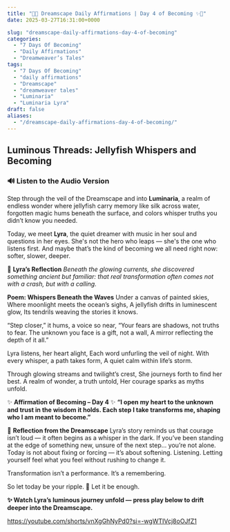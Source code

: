 ```yaml
---
title: "🌊✨ Dreamscape Daily Affirmations | Day 4 of Becoming ✨🌊"
date: 2025-03-27T16:31:00+0000

slug: "dreamscape-daily-affirmations-day-4-of-becoming"
categories:
  - "7 Days Of Becoming"
  - "Daily Affirmations"
  - "Dreamweaver’s Tales"
tags:
  - "7 Days Of Becoming"
  - "daily affirmations"
  - "Dreamscape"
  - "dreamweaver tales"
  - "Luminaria"
  - "Luminaria Lyra"
draft: false
aliases:
  - "/dreamscape-daily-affirmations-day-4-of-becoming/"
---
```

## Luminous Threads: Jellyfish Whispers and Becoming

### 🔊 Listen to the Audio Version

Step through the veil of the Dreamscape and into **Luminaria**, a realm of endless wonder where jellyfish carry memory like silk across water, forgotten magic hums beneath the surface, and colors whisper truths you didn’t know you needed.

Today, we meet **Lyra**, the quiet dreamer with music in her soul and questions in her eyes. She's not the hero who leaps — she's the one who listens first. And maybe that’s the kind of becoming we all need right now: softer, slower, deeper.

🪼 **Lyra’s Reflection**
*Beneath the glowing currents, she discovered something ancient but familiar: that real transformation often comes not with a crash, but with a calling.*

**Poem: Whispers Beneath the Waves**
Under a canvas of painted skies,
Where moonlight meets the ocean’s sighs,
A jellyfish drifts in luminescent glow,
Its tendrils weaving the stories it knows.

“Step closer,” it hums, a voice so near,
“Your fears are shadows, not truths to fear.
The unknown you face is a gift, not a wall,
A mirror reflecting the depth of it all.”

Lyra listens, her heart alight,
Each word unfurling the veil of night.
With every whisper, a path takes form,
A quiet calm within life’s storm.

Through glowing streams and twilight’s crest,
She journeys forth to find her best.
A realm of wonder, a truth untold,
Her courage sparks as myths unfold.

✨ **Affirmation of Becoming – Day 4** ✨
**“I open my heart to the unknown and trust in the wisdom it holds. Each step I take transforms me, shaping who I am meant to become.”**

🔮 **Reflection from the Dreamscape**
Lyra’s story reminds us that courage isn’t loud — it often begins as a whisper in the dark. If you’ve been standing at the edge of something new, unsure of the next step... you’re not alone. Today is not about fixing or forcing — it’s about softening. Listening. Letting yourself feel what you feel without rushing to change it.

Transformation isn’t a performance. It’s a remembering.

So let today be your ripple. 🪼
Let it be enough.

**✨ Watch Lyra’s luminous journey unfold — press play below to drift deeper into the Dreamscape.**

https://youtube.com/shorts/vnXgGhNyPd0?si=-wgWTIVcj8oOJfZ1
